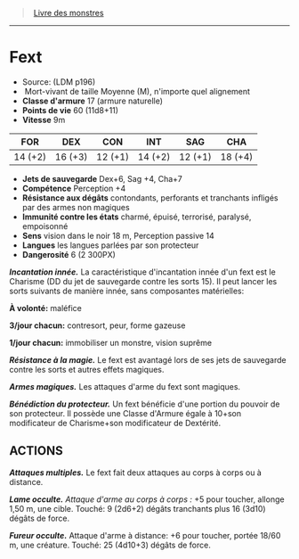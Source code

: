 ﻿> [Livre des monstres](tome_of_beasts.md)

---

# Fext

- Source: (LDM p196)
-  Mort-vivant de taille Moyenne (M), n'importe quel alignement
- **Classe d'armure** 17 (armure naturelle)
- **Points de vie** 60 (11d8+11)
- **Vitesse** 9m

|FOR|DEX|CON|INT|SAG|CHA|
|---|---|---|---|---|---|
|14 (+2)|16 (+3)|12 (+1)|14 (+2)|12 (+1)|18 (+4)|

- **Jets de sauvegarde** Dex+6, Sag +4, Cha+7
- **Compétence** Perception +4
- **Résistance aux dégâts** contondants, perforants et tranchants infligés par des armes non magiques
- **Immunité contre les états** charmé, épuisé, terrorisé, paralysé, empoisonné
- **Sens** vision dans le noir 18 m, Perception passive 14
- **Langues** les langues parlées par son protecteur
- **Dangerosité** 6 (2 300PX)

**_Incantation innée._** La caractéristique d'incantation innée d'un fext est le Charisme (DD du jet de sauvegarde contre les sorts 15). Il peut lancer les sorts suivants de manière innée, sans composantes matérielles:

**À volonté:** maléfice

**3/jour chacun:** contresort, peur, forme gazeuse

**1/jour chacun:** immobiliser un monstre, vision suprême

**_Résistance à la magie._** Le fext est avantagé lors de ses jets de sauvegarde contre les sorts et autres effets magiques.

**_Armes magiques._** Les attaques d'arme du fext sont magiques.

**_Bénédiction du protecteur._** Un fext bénéficie d'une portion du pouvoir de son protecteur. Il possède une Classe d'Armure égale à 10+son modificateur de Charisme+son modificateur de Dextérité.

## ACTIONS

**_Attaques multiples._** Le fext fait deux attaques au corps à corps ou à distance.

**_Lame occulte._** _Attaque d'arme au corps à corps :_ +5 pour toucher, allonge 1,50 m, une cible. Touché: 9 (2d6+2) dégâts tranchants plus 16 (3d10) dégâts de force.

**_Fureur occulte._** Attaque d'arme à distance: +6 pour toucher, portée 18/60 m, une créature. Touché: 25 (4d10+3) dégâts de force.


